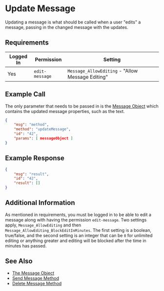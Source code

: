 # Update Message

Updating a message is what should be called when a user "edits" a message, passing in the changed message with the updates.

## Requirements

| Logged In | Permission     | Setting                                          |
| --------- | -------------- | ------------------------------------------------ |
| Yes       | `edit-message` | `Message_AllowEditing` - "Allow Message Editing" |

## Example Call

The only parameter that needs to be passed in is the [Message Object][1] which contains the updated message properties, such as the text.

```json
{
    "msg": "method",
    "method": "updateMessage",
    "id": "42",
    "params": [ messageObject ]
}
```

## Example Response

```json
{
    "msg": "result",
    "id": "42",
    "result": []
}
```

## Additional Information

As mentioned in requirements, you must be logged in to be able to edit a message along with having the permission `edit-message`. Two settings apply, `Message_AllowEditing` and then `Message_AllowEditing_BlockEditInMinutes`. The first setting is a boolean, true/false, and the second setting is an integer that can be `0` for unlimited editing or anything greater and editing will be blocked after the time in minutes has passed.

## See Also

- [The Message Object][1]
- [Send Message Method][2]
- [Delete Message Method][3]

[1]: ../../the-message-object/

[2]: ../send-message/

[3]: ../delete-message/
